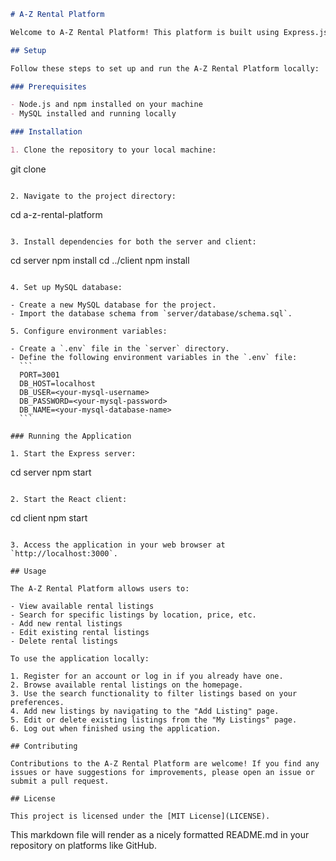 ```markdown
# A-Z Rental Platform

Welcome to A-Z Rental Platform! This platform is built using Express.js, MySQL, and React, offering a comprehensive solution for managing rental listings.

## Setup

Follow these steps to set up and run the A-Z Rental Platform locally:

### Prerequisites

- Node.js and npm installed on your machine
- MySQL installed and running locally

### Installation

1. Clone the repository to your local machine:

   ```
   git clone <repository-url>
   ```

2. Navigate to the project directory:

   ```
   cd a-z-rental-platform
   ```

3. Install dependencies for both the server and client:

   ```
   cd server
   npm install
   cd ../client
   npm install
   ```

4. Set up MySQL database:

   - Create a new MySQL database for the project.
   - Import the database schema from `server/database/schema.sql`.

5. Configure environment variables:

   - Create a `.env` file in the `server` directory.
   - Define the following environment variables in the `.env` file:
     ```
     PORT=3001
     DB_HOST=localhost
     DB_USER=<your-mysql-username>
     DB_PASSWORD=<your-mysql-password>
     DB_NAME=<your-mysql-database-name>
     ```

### Running the Application

1. Start the Express server:

   ```
   cd server
   npm start
   ```

2. Start the React client:

   ```
   cd client
   npm start
   ```

3. Access the application in your web browser at `http://localhost:3000`.

## Usage

The A-Z Rental Platform allows users to:

- View available rental listings
- Search for specific listings by location, price, etc.
- Add new rental listings
- Edit existing rental listings
- Delete rental listings

To use the application locally:

1. Register for an account or log in if you already have one.
2. Browse available rental listings on the homepage.
3. Use the search functionality to filter listings based on your preferences.
4. Add new listings by navigating to the "Add Listing" page.
5. Edit or delete existing listings from the "My Listings" page.
6. Log out when finished using the application.

## Contributing

Contributions to the A-Z Rental Platform are welcome! If you find any issues or have suggestions for improvements, please open an issue or submit a pull request.

## License

This project is licensed under the [MIT License](LICENSE).
```
This markdown file will render as a nicely formatted README.md in your repository on platforms like GitHub.
